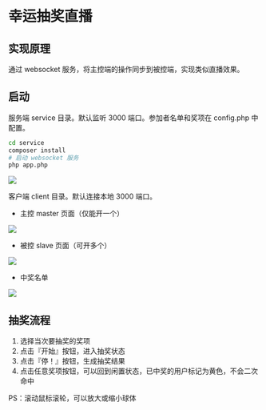 # 幸运抽奖直播

## 实现原理

通过 websocket 服务，将主控端的操作同步到被控端，实现类似直播效果。

## 启动

服务端 service 目录。默认监听 3000 端口。参加者名单和奖项在 config.php 中配置。

```bash
cd service
composer install
# 启动 websocket 服务
php app.php
```

![](https://github.com/user-attachments/assets/4e965890-1359-4773-82ba-7ae709f1aec7)

客户端 client 目录。默认连接本地 3000 端口。

- 主控 master 页面（仅能开一个）

![](https://github.com/user-attachments/assets/768f4d8d-bc6a-41ea-898b-2db176fae195)

- 被控 slave 页面（可开多个）

![](https://github.com/user-attachments/assets/2a87785e-b16e-454d-ba2e-cd130fc81eb9)

- 中奖名单

![](https://github.com/user-attachments/assets/3335f097-35d2-4b2f-b5c3-48522e87f4c1)

## 抽奖流程

1. 选择当次要抽奖的奖项
2. 点击『开始』按钮，进入抽奖状态
3. 点击『停！』按钮，生成抽奖结果
4. 点击任意奖项按钮，可以回到闲置状态，已中奖的用户标记为黄色，不会二次命中

PS：滚动鼠标滚轮，可以放大或缩小球体

